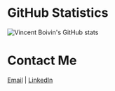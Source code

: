 # GitHub Statistics
![Vincent Boivin's GitHub stats](https://github-readme-stats.vercel.app/api?username=vboivin&show_icons=true&count_private=true&theme=tokyonight)

# Contact Me
[Email](mailto:me@vincentboivin.ca) | [LinkedIn](https://linkedin.com/in/vincentboivinmtl)
